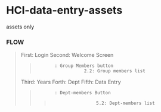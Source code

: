 # HCI-data-entry-assets
assets only

### FLOW
>First: Login
>Second: Welcome Screen
 >>            : Group Members button
   >>                       2.2: Group members list
>Third: Years
>Forth: Dept
>Fifth: Data Entry
 >>            : Dept-members Button
   >>>                      5.2: Dept-members list
